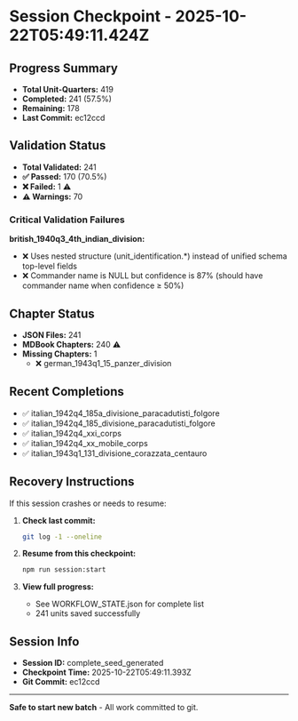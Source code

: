 # Session Checkpoint - 2025-10-22T05:49:11.424Z

## Progress Summary

- **Total Unit-Quarters:** 419
- **Completed:** 241 (57.5%)
- **Remaining:** 178
- **Last Commit:** ec12ccd

## Validation Status

- **Total Validated:** 241
- **✅ Passed:** 170 (70.5%)
- **❌ Failed:** 1 ⚠️
- **⚠️ Warnings:** 70

### Critical Validation Failures

**british_1940q3_4th_indian_division:**
  - ❌ Uses nested structure (unit_identification.*) instead of unified schema top-level fields
  - ❌ Commander name is NULL but confidence is 87% (should have commander name when confidence ≥ 50%)

## Chapter Status

- **JSON Files:** 241
- **MDBook Chapters:** 240 ⚠️
- **Missing Chapters:** 1
  - ❌ german_1943q1_15_panzer_division

## Recent Completions

- ✅ italian_1942q4_185a_divisione_paracadutisti_folgore
- ✅ italian_1942q4_185_divisione_paracadutisti_folgore
- ✅ italian_1942q4_xxi_corps
- ✅ italian_1942q4_xx_mobile_corps
- ✅ italian_1943q1_131_divisione_corazzata_centauro

## Recovery Instructions

If this session crashes or needs to resume:

1. **Check last commit:**
   ```bash
   git log -1 --oneline
   ```

2. **Resume from this checkpoint:**
   ```bash
   npm run session:start
   ```

3. **View full progress:**
   - See WORKFLOW_STATE.json for complete list
   - 241 units saved successfully

## Session Info

- **Session ID:** complete_seed_generated
- **Checkpoint Time:** 2025-10-22T05:49:11.393Z
- **Git Commit:** ec12ccd

---

**Safe to start new batch** - All work committed to git.
